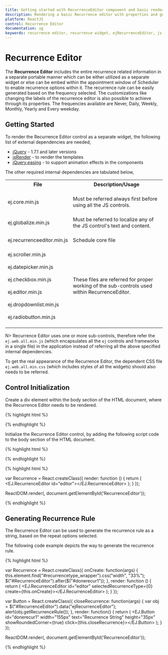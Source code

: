 ```yaml
---
title: Getting started with RecurrenceEditor component and basic render.	 	
description: Rendering a basic Recurrence editor with properties and generate the recurrence rule for Recurrence editor.
platform: ReactJS
control: Recurrence Editor
documentation: ug
keywords: recurrence editor, recurrence widget, ejRecurrenceEditor, js recurrence editor
---
```

# Recurrence Editor

The **Recurrence Editor** includes the entire recurrence related information in a separate portable manner which can be either utilized as a separate widget or else can be embed within the appointment window of Scheduler to enable recurrence options within it. The recurrence rule can be easily generated based on the frequency selected. The customizations like changing the labels of the recurrence editor is also possible to achieve through its properties. The frequencies available are Never, Daily, Weekly, Monthly, Yearly and Every weekday.

## Getting Started

To render the Recurrence Editor control as a separate widget, the following list of external dependencies are needed,

* [jQuery](http://jquery.com) - 1.7.1 and later versions
* [jsRender](https://github.com/borismoore/jsrender) - to render the templates
* [jQuery.easing](http://gsgd.co.uk/sandbox/jquery/easing) - to support animation effects in the components

The other required internal dependencies are tabulated below,

<table>
    <tr>
        <th>File<br/><br/></th>
        <th>Description/Usage<br/><br/></th>
    </tr>
    <tr>
        <td>ej.core.min.js<br/><br/></td>
        <td>Must be referred always first before using all the JS controls.<br/><br/></td>
    </tr>
    <tr>
        <td>ej.globalize.min.js<br/><br/></td>
        <td>Must be referred to localize any of the JS control's text and content.<br/><br/></td>
    </tr>
    <tr>
        <td>ej.recurrenceeditor.min.js<br/><br/></td>
        <td>Schedule core file<br/><br/></td>
    </tr>
    <tr>
        <td>ej.scroller.min.js<br/><br/>ej.datepicker.min.js<br/><br/>ej.checkbox.min.js<br/><br/>ej.editor.min.js<br/><br/>ej.dropdownlist.min.js<br/><br/>ej.radiobutton.min.js<br/><br/></td>
        <td>These files are referred for proper working of the sub-controls used within RecurrenceEditor.<br/><br/></td>
    </tr>
</table>

N> Recurrence Editor uses one or more sub-controls, therefore refer the `ej.web.all.min.js` (which encapsulates all the `ej` controls and frameworks in a single file) in the application instead of referring all the above specified internal dependencies.

To get the real appearance of the Recurrence Editor, the dependent CSS file `ej.web.all.min.css` (which includes styles of all the widgets) should also needs to be referred.

## Control Initialization

Create a div element within the body section of the HTML document, where the Recurrence Editor needs to be rendered.

{% highlight html %}

<body>
	<div id="RecurrenceEditor"></div>
</body>

{% endhighlight %}

Initialize the Recurrence Editor control, by adding the following script code to the body section of the HTML document.

{% highlight html %}

<body>
    <!-- div for RecurrenceEditor creation -->
    <div id="RecurrenceEditor"></div>
</body>

{% endhighlight %}

{% highlight html %}

var Recurrence = React.createClass({
    render: function () {
        return (
            <EJ.RecurrenceEditor id="editor"></EJ.RecurrenceEditor>
       );
    }
});

ReactDOM.render(<Recurrence />, document.getElementById('RecurrenceEditor'));

{% endhighlight %}

## Generating Recurrence Rule

The Recurrence Editor can be used to generate the recurrence rule as a string, based on the repeat options selected.

The following code example depicts the way to generate the recurrence rule.

{% highlight html %}

var Recurrence = React.createClass({
    onCreate: function(args) {
        this.element.find("#recurrencetype_wrapper").css("width", "33%");
        $("#RecurrenceEditor").after($("#donerecur1"));
    },
    render: function () {
        return (
            <EJ.RecurrenceEditor id="editor" selectedRecurrenceType={0} create={this.onCreate}></EJ.RecurrenceEditor>
       );
    }
});

var Button = React.createClass({
    closeRecurrence: function(args) {
        var obj = $("#RecurrenceEditor").data("ejRecurrenceEditor");
        alert(obj.getRecurrenceRule());
    },
    render: function() {
        return (
            <EJ.Button id="donerecur1" width="155px" text="Recurrence String" height="35px" showRoundedCorner={true} click={this.closeRecurrence}></EJ.Button>
        );
    }
});

ReactDOM.render(<Recurrence />, document.getElementById('RecurrenceEditor'));

{% endhighlight %}
